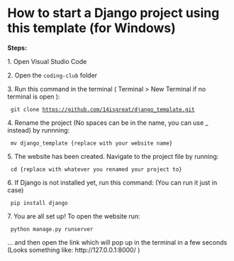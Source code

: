 <h1> How to start a Django project using this template (for Windows) </h1>

<b> Steps: </b>

<p> 1. Open Visual Studio Code</p>

<p> 2. Open the <code>coding-club</code> folder </p>

<p> 3. Run this command in the terminal ( Terminal > New Terminal if no terminal is open ):</p>

<code> git clone https://github.com/14isgreat/django_template.git </code>

<p> 4. Rename the project (No spaces can be in the name, you can use _ instead) by runnning: </p>

<code> mv django_template {replace with your website name} </code>

<p> 5. The website has been created. Navigate to the project file by running: </p>

 <code> cd {replace with whatever you renamed your project to} </code>

<p> 6. If Django is not installed yet, run this command: (You can run it just in case)</p>

<code> pip install django </code>

<p> 7. You are all set up! To open the website run: </p>

<code> python manage.py runserver </code>

<p> ... and then open the link which will pop up in the terminal in a few seconds (Looks something like: http://127.0.0.1:8000/ )</p>
